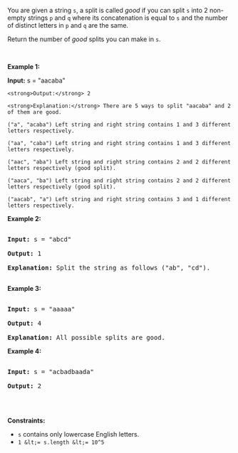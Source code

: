 You are given a string `` s ``, a&nbsp;split is called _good_&nbsp;if you can split&nbsp;`` s `` into 2&nbsp;non-empty strings `` p `` and `` q `` where its concatenation is equal to `` s `` and the number of distinct letters in `` p `` and `` q `` are the same.

Return the number of _good_ splits you can make in `` s ``.

&nbsp;

__Example 1:__

<strong>Input:</strong> s = "aacaba"
    <strong>Output:</strong> 2
    <strong>Explanation:</strong> There are 5 ways to split "aacaba" and 2 of them are good. 
    ("a", "acaba") Left string and right string contains 1 and 3 different letters respectively.
    ("aa", "caba") Left string and right string contains 1 and 3 different letters respectively.
    ("aac", "aba") Left string and right string contains 2 and 2 different letters respectively (good split).
    ("aaca", "ba") Left string and right string contains 2 and 2 different letters respectively (good split).
    ("aacab", "a") Left string and right string contains 3 and 1 different letters respectively.

__Example 2:__

<pre>
<strong>Input:</strong> s = "abcd"
<strong>Output:</strong> 1
<strong>Explanation: </strong>Split the string as follows ("ab", "cd").
</pre>

__Example 3:__

<pre>
<strong>Input:</strong> s = "aaaaa"
<strong>Output:</strong> 4
<strong>Explanation: </strong>All possible splits are good.</pre>

__Example 4:__

<pre>
<strong>Input:</strong> s = "acbadbaada"
<strong>Output:</strong> 2
</pre>

&nbsp;

__Constraints:__

*   `` s `` contains only lowercase English letters.
*   `` 1 &lt;= s.length &lt;= 10^5 ``